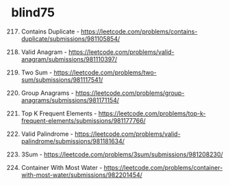 # blind75

217. Contains Duplicate - https://leetcode.com/problems/contains-duplicate/submissions/981105854/

242. Valid Anagram - https://leetcode.com/problems/valid-anagram/submissions/981110397/

1. Two Sum - https://leetcode.com/problems/two-sum/submissions/981117541/

49. Group Anagrams - https://leetcode.com/problems/group-anagrams/submissions/981171154/

347. Top K Frequent Elements - https://leetcode.com/problems/top-k-frequent-elements/submissions/981177766/

125. Valid Palindrome - https://leetcode.com/problems/valid-palindrome/submissions/981181634/

15. 3Sum - https://leetcode.com/problems/3sum/submissions/981208230/

11. Container With Most Water - https://leetcode.com/problems/container-with-most-water/submissions/982201454/







   


